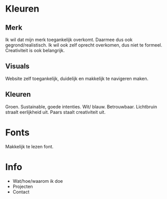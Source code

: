 # Kleuren

## Merk
Ik wil dat mijn merk toegankelijk overkomt. Daarmee dus ook gegrond/realistisch.
Ik wil ook zelf oprecht overkomen, dus niet te formeel. Creativiteit is ook belangrijk. 

## Visuals
Website zelf toegankelijk, duidelijk en makkelijk te navigeren maken.

## Kleuren
Groen. Sustainable, goede intenties.
Wit/ blauw. Betrouwbaar.
Lichtbruin straalt eerlijkheid uit.
Paars staalt creativiteit uit.

# Fonts
Makkelijk te lezen font.


# Info
- Wat/hoe/waarom ik doe
- Projecten
- Contact
